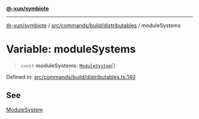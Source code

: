 [**@-xun/symbiote**](../../../../../README.md)

***

[@-xun/symbiote](../../../../../README.md) / [src/commands/build/distributables](../README.md) / moduleSystems

# Variable: moduleSystems

> `const` **moduleSystems**: [`ModuleSystem`](../enumerations/ModuleSystem.md)[]

Defined in: [src/commands/build/distributables.ts:140](https://github.com/Xunnamius/symbiote/blob/177b18c16bd1c04c96d8c434ec7a45a66c3f0201/src/commands/build/distributables.ts#L140)

## See

[ModuleSystem](../enumerations/ModuleSystem.md)
